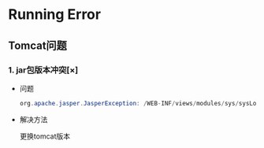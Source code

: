 # Running Error



## Tomcat问题

### 1. jar包版本冲突[×]

 * 问题

    ```java
    org.apache.jasper.JasperException: /WEB-INF/views/modules/sys/sysLogin3.jsp (行.: [2], 列: [0]) 无法在web.xml或使用此应用程序部署的jar文件中解析绝对uri：[http://java.sun.com/jsp/jstl/core]
    ```
    
* 解决方法

    更换tomcat版本

